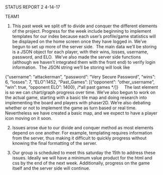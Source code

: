 STATUS REPORT 2 4-14-17

TEAM1

1) This past week we split off to divide and conquer the different elements of the project. Progress for the week include beginning to implement templates for our index because each user’s profile/game statistics will be displayed on the home screen once they have logged in. We’ve begun to set up more of the server side.  The main data we’ll be storing is a JSON object for each player, with their wins, losses, username, password, and ELO.  We’ve also made the server side functions (although we haven’t integrated them with the front end) to verify login information.  The JSON string we’ll be storing will look like

{“username”: “attackerman”, “password”: “Very Secure Password”, “wins”: 6, “losses”: 7, 
“ELO”:1452, “Past_Games”: [{“opponent”: “other_username”, “win”: true, “opponent ELO”: 1400}, /*all past games */]}
    The last element is so we can chart/graph progress over time. We’ve also begun to work on the actual game, starting with a basic tile map and doing research into implementing the board and players with phaser2D. We’re also debating whether or not to implement the game as turn based or real time. Nevertheless we have created a basic map, and we expect to have a player icon moving on it soon.
    
2) Issues arose due to our divide and conquer method as most elements depend on one another. For example, templating requires information from the server, thus making it difficult to quickly progress without knowing the final formatting of the server.

3) Our group is scheduled to meet this saturday the 15th to address these issues. Ideally we will have a minimum value product for the html and css by the end of the next week. Additionally, progress on the game itself and the server side will continue.
